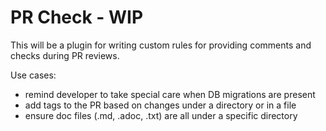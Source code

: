 # PR Check - WIP

This will be a plugin for writing custom rules for providing comments and checks during PR reviews.

Use cases:
 - remind developer to take special care when DB migrations are present
 - add tags to the PR based on changes under a directory or in a file
 - ensure doc files (.md, .adoc, .txt) are all under a specific directory

